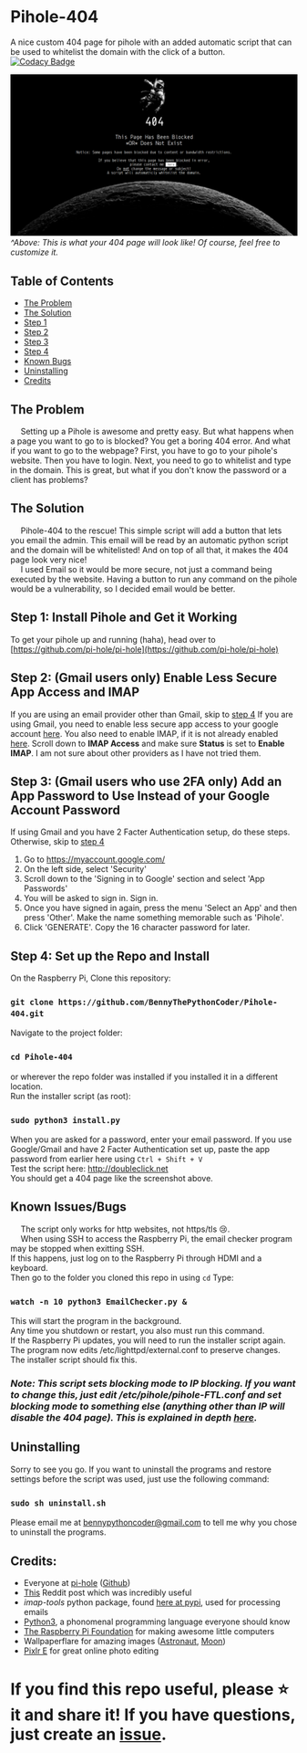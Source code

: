 # Pihole-404
A nice custom 404 page for pihole with an added automatic script that can be used to whitelist the domain with the click of a button.\
[![Codacy Badge](https://app.codacy.com/project/badge/Grade/d9d7b44d12f84133801d4de53057d276)](https://www.codacy.com/gh/BennyThePythonCoder/Pihole-404/dashboard?utm_source=github.com&amp;utm_medium=referral&amp;utm_content=BennyThePythonCoder/Pihole-404&amp;utm_campaign=Badge_Grade)

![This is what your 404 page will look like. Of course, you can also customize it.](./Screenshot.png)
_^Above: This is what your 404 page will look like! Of course, feel free to customize it._

## Table of Contents
*   [The Problem](#the-problem)
*   [The Solution](#the-solution)
*   [Step 1](#step-1-install-pihole-and-get-it-working)
*   [Step 2](#step-2-gmail-users-only-enable-less-secure-app-access-and-imap)
*   [Step 3](#step-3-gmail-users-who-use-2fa-only-add-an-app-password-to-use-instead-of-your-google-account-password)
*   [Step 4](#step-4-set-up-the-repo-and-install)
*   [Known Bugs](#known-issuesbugs)
*   [Uninstalling](#uninstalling)
*   [Credits](#credits)

## The Problem
&emsp; Setting up a Pihole is awesome and pretty easy. But what happens when a page you want to go to is blocked? You get a boring 404 error. And what if you want to go to the webpage? First, you have to go to your pihole's website. Then you have to login. Next, you need to go to whitelist and type in the domain. This is great, but what if you don't know the password or a client has problems?

## The Solution
&emsp; Pihole-404 to the rescue! This simple script will add a button that lets you email the admin. This email will be read by an automatic python script and the domain will be whitelisted! And on top of all that, it makes the 404 page look very nice!\
&emsp; I used Email so it would be more secure, not just a command being executed by the website. Having a button to run any command on the pihole would be a vulnerability, so I decided email would be better.

## Step 1: Install Pihole and Get it Working
To get your pihole up and running (haha), head over to [https://github.com/pi-hole/pi-hole](https://github.com/pi-hole/pi-hole)

## Step 2: (Gmail users only) Enable Less Secure App Access and IMAP
If you are using an email provider other than Gmail, skip to [step 4](#step-4-set-up-the-repo-and-install)
If you are using Gmail, you need to enable less secure app access to your google account [here](https://myaccount.google.com/lesssecureapps). You also need to enable IMAP, if it is not already enabled [here](https://mail.google.com/mail/u/0/#settings/fwdandpop). Scroll down to **IMAP Access** and make sure **Status** is set to **Enable IMAP**. I am not sure about other providers as I have not tried them.

## Step 3: (Gmail users who use 2FA only) Add an App Password to Use Instead of your Google Account Password
If using Gmail and you have 2 Facter Authentication setup, do these steps. Otherwise, skip to [step 4](#step-4-set-up-the-repo-and-install)
1.  Go to https://myaccount.google.com/
2.  On the left side, select 'Security'
3.  Scroll down to the 'Signing in to Google' section and select 'App Passwords'
4.  You will be asked to sign in. Sign in.
5.  Once you have signed in again, press the menu 'Select an App' and then press 'Other'. Make the name something memorable such as 'Pihole'.
6.  Click 'GENERATE'. Copy the 16 character password for later.

## Step 4: Set up the Repo and Install
On the Raspberry Pi, Clone this repository:
### `git clone https://github.com/BennyThePythonCoder/Pihole-404.git`
Navigate to the project folder:
### `cd Pihole-404`
or wherever the repo folder was installed if you installed it in a different location.\
Run the installer script (as root):
### `sudo python3 install.py`
When you are asked for a password, enter your email password. If you use Google/Gmail and have 2 Facter Authentication set up, paste the app password from earlier here using `Ctrl + Shift + V`\
Test the script here: http://doubleclick.net \
You should get a 404 page like the screenshot above.

## Known Issues/Bugs
&emsp; The script only works for http websites, not https/tls 😢.\
&emsp; When using SSH to access the Raspberry Pi, the email checker program may be stopped when exitting SSH.\
If this happens, just log on to the Raspberry Pi through HDMI and a keyboard.\
Then go to the folder you cloned this repo in using `cd` Type:
### `watch -n 10 python3 EmailChecker.py &`
This will start the program in the background.\
Any time you shutdown or restart, you also must run this command.\
If the Raspberry Pi updates, you will need to run the installer script again. The program now edits /etc/lighttpd/external.conf to preserve changes.\
The installer script should fix this.
### _Note: This script sets blocking mode to IP blocking. If you want to change this, just edit /etc/pihole/pihole-FTL.conf and set blocking mode to something else (anything other than IP will disable the 404 page). This is explained in depth [here](https://docs.pi-hole.net/ftldns/blockingmode/)._

## Uninstalling
Sorry to see you go. If you want to uninstall the programs and restore settings before the script was used, just use the following command:
### `sudo sh uninstall.sh`
Please email me at [bennypythoncoder@gmail.com](mailto:bennypythoncoder@gmail.com?subject=Why%20I%20uninstalled%20Pihole-404) to tell me why you chose to uninstall the programs.

## Credits:
* Everyone at [pi-hole](https://pi-hole.net) ([Github](https://github.com/pi-hole/pi-hole))
* [This](https://www.reddit.com/r/pihole/comments/a9v7jj/how_to_install_a_custom_block_page_for_websites/) Reddit post which was incredibly useful
* *imap-tools* python package, found [here at pypi](https://pypi.org/project/imap-tools/), used for processing emails
* [Python3](https://python.org), a phonomenal programming language everyone should know
* [The Raspberry Pi Foundation](https://raspberrypi.org) for making awesome little computers
* Wallpaperflare for amazing images ([Astronaut](https://www.wallpaperflare.com/astronaut-clipart-space-monochrome-artwork-copy-space-close-up-wallpaper-ppoyl), [Moon](https://www.wallpaperflare.com/minimalism-space-black-background-artwork-simple-background-wallpaper-pmmgi))
* [Pixlr E](https://pixlr.com/e/) for great online photo editing

# If you find this repo useful, **please ⭐ it and share it!** If you have questions, just create an [issue](https://github.com/BennyThePythonCoder/Pihole-404/issues).
